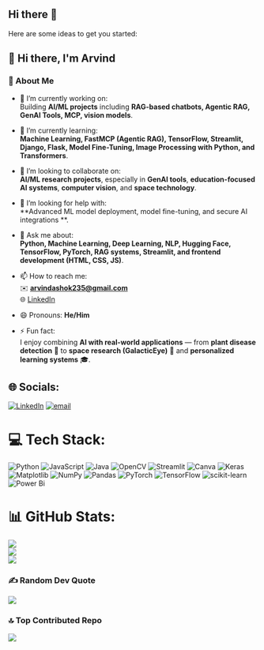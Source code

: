 ## Hi there 👋

Here are some ideas to get you started:
## 👋 Hi there, I'm Arvind  

### 👤 About Me  

- 🔭 I’m currently working on:  
  Building **AI/ML projects** including **RAG-based chatbots, Agentic RAG, GenAI Tools, MCP, vision models**.  

- 🌱 I’m currently learning:  
  **Machine Learning, FastMCP (Agentic RAG), TensorFlow, Streamlit, Django, Flask, Model Fine-Tuning, Image Processing with Python, and Transformers**.  

- 👯 I’m looking to collaborate on:  
  **AI/ML research projects**, especially in **GenAI tools**, **education-focused AI systems**, **computer vision**, and **space technology**.  

- 🤔 I’m looking for help with:  
  **Advanced ML model deployment, model fine-tuning, and secure AI integrations **.  

- 💬 Ask me about:  
  **Python, Machine Learning, Deep Learning, NLP, Hugging Face, TensorFlow, PyTorch, RAG systems, Streamlit, and frontend development (HTML, CSS, JS)**.  

- 📫 How to reach me:  
  ✉️ **arvindashok235@gmail.com**  
  🌐 [LinkedIn](www.linkedin.com/in/arvindashok2305)  

- 😄 Pronouns: **He/Him**  

- ⚡ Fun fact:  
  I enjoy combining **AI with real-world applications** — from **plant disease detection** 🌱 to **space research (GalacticEye)** 🚀 and **personalized learning systems** 🎓.  


## 🌐 Socials:
[![LinkedIn](https://img.shields.io/badge/LinkedIn-%230077B5.svg?logo=linkedin&logoColor=white)](https://linkedin.com/in/arvindashok2305) [![email](https://img.shields.io/badge/Email-D14836?logo=gmail&logoColor=white)](mailto:arvindashok2305@gmail.com) 

# 💻 Tech Stack:
![Python](https://img.shields.io/badge/python-3670A0?style=for-the-badge&logo=python&logoColor=ffdd54) ![JavaScript](https://img.shields.io/badge/javascript-%23323330.svg?style=for-the-badge&logo=javascript&logoColor=%23F7DF1E) ![Java](https://img.shields.io/badge/java-%23ED8B00.svg?style=for-the-badge&logo=openjdk&logoColor=white) ![OpenCV](https://img.shields.io/badge/opencv-%23white.svg?style=for-the-badge&logo=opencv&logoColor=white) ![Streamlit](https://img.shields.io/badge/Streamlit-%23FE4B4B.svg?style=for-the-badge&logo=streamlit&logoColor=white) ![Canva](https://img.shields.io/badge/Canva-%2300C4CC.svg?style=for-the-badge&logo=Canva&logoColor=white) ![Keras](https://img.shields.io/badge/Keras-%23D00000.svg?style=for-the-badge&logo=Keras&logoColor=white) ![Matplotlib](https://img.shields.io/badge/Matplotlib-%23ffffff.svg?style=for-the-badge&logo=Matplotlib&logoColor=black) ![NumPy](https://img.shields.io/badge/numpy-%23013243.svg?style=for-the-badge&logo=numpy&logoColor=white) ![Pandas](https://img.shields.io/badge/pandas-%23150458.svg?style=for-the-badge&logo=pandas&logoColor=white) ![PyTorch](https://img.shields.io/badge/PyTorch-%23EE4C2C.svg?style=for-the-badge&logo=PyTorch&logoColor=white) ![TensorFlow](https://img.shields.io/badge/TensorFlow-%23FF6F00.svg?style=for-the-badge&logo=TensorFlow&logoColor=white) ![scikit-learn](https://img.shields.io/badge/scikit--learn-%23F7931E.svg?style=for-the-badge&logo=scikit-learn&logoColor=white) ![Power Bi](https://img.shields.io/badge/power_bi-F2C811?style=for-the-badge&logo=powerbi&logoColor=black)
# 📊 GitHub Stats:
![](https://github-readme-stats.vercel.app/api?username=arvindashok2305&theme=transparent&hide_border=true&include_all_commits=false&count_private=false)<br/>
![](https://nirzak-streak-stats.vercel.app/?user=arvindashok2305&theme=transparent&hide_border=true)<br/>
![](https://github-readme-stats.vercel.app/api/top-langs/?username=arvindashok2305&theme=transparent&hide_border=true&include_all_commits=false&count_private=false&layout=compact)

### ✍️ Random Dev Quote
![](https://quotes-github-readme.vercel.app/api?type=horizontal&theme=dark)

### 🔝 Top Contributed Repo
![](https://github-contributor-stats.vercel.app/api?username=arvindashok2305&limit=5&theme=transparent&combine_all_yearly_contributions=true)

<!-- Proudly created with GPRM ( https://gprm.itsvg.in ) -->
